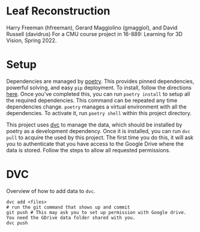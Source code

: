 # Leaf Reconstruction
Harry Freeman (hfreeman), Gerard Maggiolino (gmaggiol), and David Russell (davidrus)
For a CMU course project in 16-889: Learning for 3D Vision, Spring 2022.

# Setup
Dependencies are managed by [poetry](https://python-poetry.org/). This provides pinned dependencies, powerful solving, and easy `pip` deployment. To install, follow the directions [here](https://python-poetry.org/docs/#osx--linux--bashonwindows-install-instructions). Once you've completed this, you can run `poetry install` to setup all the required dependencies. This command can be repeated any time dependencies change. `poetry` manages a virtual environment with all the dependencies. To activate it, run `poetry shell` within this project directory.

This project uses [dvc](https://dvc.org/) to manage the data, which should be installed by poetry as a development dependency. Once it is installed, you can run `dvc pull` to acquire the used by this project. The first time you do this, it will ask you to authenticate that you have access to the Google Drive where the data is stored. Follow the steps to allow all requested permissions. 

# DVC
Overview of how to add data to `dvc`.
```
dvc add <files>
# run the git command that shows up and commit
git push # This may ask you to set up permission with Google drive. You need the GDrive data folder shared with you.
dvc push
```
 